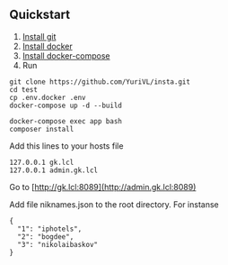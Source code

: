 ## Quickstart
1. [Install git](https://git-scm.com/book/en/v2/Getting-Started-Installing-Git)
2. [Install docker](https://docs.docker.com/install/)
3. [Install docker-compose](https://docs.docker.com/compose/install/)
4. Run
```
git clone https://github.com/YuriVL/insta.git
cd test
cp .env.docker .env
docker-compose up -d --build

docker-compose exec app bash
composer install
```
Add this lines to your hosts file
```
127.0.0.1 gk.lcl
127.0.0.1 admin.gk.lcl
```
Go to [http://gk.lcl:8089](http://admin.gk.lcl:8089)

Add file niknames.json to the root directory.
For instanse
```
{
  "1": "iphotels",
  "2": "bogdee",
  "3": "nikolaibaskov"
}
```